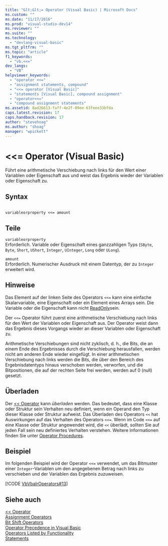 ```yaml
---
title: "&lt;&lt;= Operator (Visual Basic) | Microsoft Docs"
ms.custom: ""
ms.date: "11/17/2016"
ms.prod: "visual-studio-dev14"
ms.reviewer: ""
ms.suite: ""
ms.technology: 
  - "devlang-visual-basic"
ms.tgt_pltfrm: ""
ms.topic: "article"
f1_keywords: 
  - "vb.<<="
dev_langs: 
  - "VB"
helpviewer_keywords: 
  - "operator <<="
  - "assignment statements, compound"
  - "<<= operator [Visual Basic]"
  - "statements [Visual Basic], compound assignment"
  - "operator<<="
  - "compound assignment statements"
ms.assetid: 8ad26613-faff-4e2f-89ee-63feee33bfda
caps.latest.revision: 17
caps.handback.revision: 17
author: "stevehoag"
ms.author: "shoag"
manager: "wpickett"
---
```

# &lt;&lt;= Operator (Visual Basic)
Führt eine arithmetische Verschiebung nach links für den Wert einer Variablen oder Eigenschaft aus und weist das Ergebnis wieder der Variablen oder Eigenschaft zu.  
  
## Syntax  
  
```  
  
variableorproperty <<= amount  
```  
  
## Teile  
 `variableorproperty`  
 Erforderlich.  Variable oder Eigenschaft eines ganzzahligen Typs \(`SByte`, `Byte`, `Short`, `UShort`, `Integer`, `UInteger`, `Long` oder `ULong`\).  
  
 `amount`  
 Erforderlich.  Numerischer Ausdruck mit einem Datentyp, der zu `Integer` erweitert wird.  
  
## Hinweise  
 Das Element auf der linken Seite des Operators `<<=` kann eine einfache Skalarvariable, eine Eigenschaft oder ein Element eines Arrays sein.  Die Variable oder die Eigenschaft kann nicht [ReadOnly](../../../visual-basic/language-reference/modifiers/readonly.md)sein.  
  
 Der `<<=` Operator führt zuerst eine arithmetische Verschiebung nach links für den Wert der Variablen oder Eigenschaft aus.  Der Operator weist dann das Ergebnis dieses Vorgangs wieder an dieser Variablen oder Eigenschaft zu.  
  
 Arithmetische Verschiebungen sind nicht zyklisch, d. h., die Bits, die an einem Ende des Ergebnisses durch die Verschiebung herausfallen, werden nicht am anderen Ende wieder eingefügt.  In einer arithmetischen Verschiebung nach links werden die Bits, die über den Bereich des Ergebnisdatentyps hinaus verschoben werden, verworfen, und die Bitpositionen, die auf der rechten Seite frei werden, werden auf 0 \(null\) gesetzt.  
  
## Überladen  
 Der [\<\< Operator](../../../visual-basic/language-reference/operators/left-shift-operator.md) kann *überladen* werden. Das bedeutet, dass eine Klasse oder Struktur sein Verhalten neu definiert, wenn ein Operand den Typ dieser Klasse oder Struktur aufweist.  Das Überladen des Operators `<<` hat Auswirkungen auf das Verhalten des Operators `<<=`.  Wenn im Code `<<=` auf eine Klasse oder Struktur angewendet wird, die `<<` überlädt, sollten Sie auf jeden Fall sein neu definiertes Verhalten verstehen.  Weitere Informationen finden Sie unter [Operator Procedures](../../../visual-basic/programming-guide/language-features/procedures/operator-procedures.md).  
  
## Beispiel  
 Im folgenden Beispiel wird der Operator `<<=` verwendet, um das Bitmuster einer `Integer`\-Variablen um den angegebenen Betrag nach links zu verschieben und der Variablen das Ergebnis zuzuweisen.  
  
 [!CODE [VbVbalrOperators#13](../CodeSnippet/VS_Snippets_VBCSharp/VbVbalrOperators#13)]  
  
## Siehe auch  
 [\<\< Operator](../../../visual-basic/language-reference/operators/left-shift-operator.md)   
 [Assignment Operators](../../../visual-basic/language-reference/operators/assignment-operators.md)   
 [Bit Shift Operators](../../../visual-basic/language-reference/operators/bit-shift-operators.md)   
 [Operator Precedence in Visual Basic](../../../visual-basic/language-reference/operators/operator-precedence.md)   
 [Operators Listed by Functionality](../../../visual-basic/language-reference/operators/operators-listed-by-functionality.md)   
 [Statements](../../../visual-basic/programming-guide/language-features/statements.md)